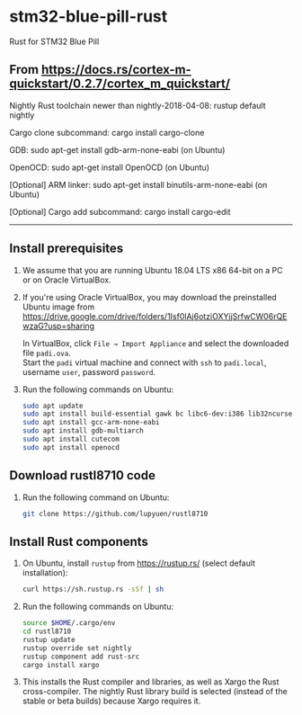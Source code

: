 # stm32-blue-pill-rust
Rust for STM32 Blue Pill

## From https://docs.rs/cortex-m-quickstart/0.2.7/cortex_m_quickstart/

Nightly Rust toolchain newer than nightly-2018-04-08: 
rustup default nightly

Cargo clone subcommand: 
cargo install cargo-clone

GDB: 
sudo apt-get install gdb-arm-none-eabi (on Ubuntu)

OpenOCD: 
sudo apt-get install OpenOCD (on Ubuntu)

[Optional] ARM linker: 
sudo apt-get install binutils-arm-none-eabi (on Ubuntu)

[Optional] Cargo add subcommand: 
cargo install cargo-edit

-----
## Install prerequisites

1. We assume that you are running Ubuntu 18.04 LTS x86 64-bit on a PC or on Oracle VirtualBox.

1. If you're using Oracle VirtualBox, you may download the preinstalled Ubuntu image from <br>
    https://drive.google.com/drive/folders/1Isf0lAj6otziOXYjjSrfwCW06rQEwzaG?usp=sharing
    
    In VirtualBox, click `File → Import Appliance` and select the downloaded file `padi.ova`. <br>
    Start the `padi` virtual machine and connect with `ssh` to `padi.local`, username `user`, password `password`.

1. Run the following commands on Ubuntu:

    ```bash
    sudo apt update
    sudo apt install build-essential gawk bc libc6-dev:i386 lib32ncurses5-dev
    sudo apt install gcc-arm-none-eabi
    sudo apt install gdb-multiarch
    sudo apt install cutecom
    sudo apt install openocd
    ```

## Download rustl8710 code

1. Run the following command on Ubuntu:

    ```bash
    git clone https://github.com/lupyuen/rustl8710
    ```
    
## Install Rust components

1. On Ubuntu, install `rustup` from https://rustup.rs/ (select default installation):

    ```bash
    curl https://sh.rustup.rs -sSf | sh
    ```

1. Run the following commands on Ubuntu:

    ```bash
    source $HOME/.cargo/env
    cd rustl8710
    rustup update
    rustup override set nightly
    rustup component add rust-src
    cargo install xargo
    ```

1. This installs the Rust compiler and libraries, as well as Xargo the Rust cross-compiler. The nightly Rust library build is selected (instead of the stable or beta builds) because Xargo requires it.

